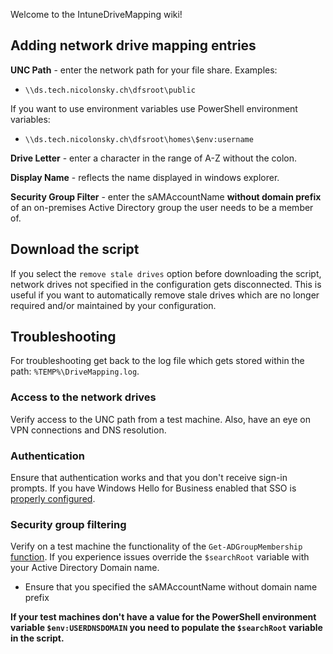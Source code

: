Welcome to the IntuneDriveMapping wiki!

## Adding network drive mapping entries

**UNC Path** - enter the network path for your file share. Examples:

* `\\ds.tech.nicolonsky.ch\dfsroot\public`

If you want to use environment variables use PowerShell environment variables:
* `\\ds.tech.nicolonsky.ch\dfsroot\homes\$env:username`

**Drive Letter** - enter a character in the range of A-Z without the colon.

**Display Name** - reflects the name displayed in windows explorer.

**Security Group Filter** - enter the sAMAccountName **without domain prefix** of an on-premises Active Directory group the user needs to be a member of. 

## Download the script

If you select the `remove stale drives` option before downloading the script, network drives not specified in the configuration gets disconnected. This is useful if you want to automatically remove stale drives which are no longer required and/or maintained by your configuration.

## Troubleshooting

For troubleshooting get back to the log file which gets stored within the path: `%TEMP%\DriveMapping.log`.

### Access to the network drives

Verify access to the UNC path from a test machine. Also, have an eye on VPN connections and DNS resolution.

### Authentication

Ensure that authentication works and that you don't receive sign-in prompts. If you have Windows Hello for Business enabled that SSO is [properly configured](https://docs.microsoft.com/en-us/windows/security/identity-protection/hello-for-business/hello-hybrid-aadj-sso-base). 

### Security group filtering

Verify on a test machine the functionality of the `Get-ADGroupMembership` [function](https://github.com/nicolonsky/IntuneDriveMapping/blob/master/IntuneDriveMapping/wwwroot/bin/IntuneDriveMappingTemplate.ps1#L35). If you experience issues override the `$searchRoot` variable with your Active Directory Domain name.

* Ensure that you specified the sAMAccountName without domain name prefix

**If your test machines don't have a value for the PowerShell environment variable `$env:USERDNSDOMAIN` you need to populate the `$searchRoot` variable in the script.**